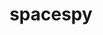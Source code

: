---
title: "spacespy"
description: "Inspect monitor name, display number and mission control space number on macOS"
tags: ["Objective-C", "macOS"]
contributor: false
repo: "https://github.com/nohzafk/spacespy"
weight: 10
---